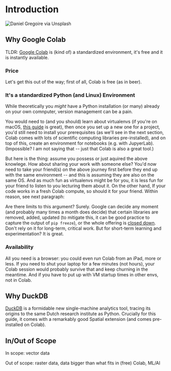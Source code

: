 # Introduction

![Daniel Gregoire via Unsplash](https://images.unsplash.com/photo-1540187334920-54e87c2771c0)

## Why Google Colab

TLDR: [Google Colab](https://colab.research.google.com/) is (kind of) a standardized environment, it's free and it is instantly available.

### Price
Let's get this out of the way; first of all, Colab is free (as in beer).


### It's a standardized Python (and Linux) Environment

While theoretically you _might_ have a Python installation (or many) already on your own comnputer, version management can be a pain.

You would need to (and you should) learn about virtualenvs (if you're on macOS, [this guide](https://medium.com/marvelous-mlops/the-rightway-to-install-python-on-a-mac-f3146d9d9a32) is great), then once you set up a new one for a project, you'd still need to install your prerequisites (as we'll see in the next section, Colab comes with lots of scientific computing libraries pre-installed), and on top of this, create an environment for notebooks (e.g. with JupyerLab). (Impossible? I am not saying that -- just that Colab is also a great tool.)

But here is the thing: assume you possess or just aquired the above knowlege. How about sharing your work with someone else? You'd now need to take your friend(s) on the above journey first before they end up with the same environment -- and this is assuming they are also on the same OS. And as much fun as virtualenvs might be for you, it is less fun for your friend to listen to you lecturing them about it. On the other hand, If your code works in a fresh Colab compute, so should it for your friend. Within reason, see next paragraph:

Are there limits to this argument? Surely. Google can decide any moment (and probably many times a month does decide) that certain libraries are removed, added, updated (to mitigate this, it can be good practice to capture the output of `pip freeze`), or the whole offering is [closed down](https://killedbygoogle.com/). Don't rely on it for long-term, critical work. But for short-term learning and experimentation? It is great.

### Availability

All you need is a browser: you could even run Colab from an iPad, more or less. If you need to shut your laptop for a few minutes (not hours), your Colab session would probably survive that and keep churning in the meantime. And if you have to put up with VM startup times in other envs, not in Colab.

## Why DuckDB

[DuckDB](https://duckdb.org/) is a formidable new single-machine analytics tool, tracing its origins to the same Dutch research institute as Python. Crucially for this guide, it comes with a remarkably good Spatial extension (and comes pre-installed on Colab).

## In/Out of Scope

In scope: vector data

Out of scope: raster data, data bigger than what fits in (free) Colab, ML/AI
